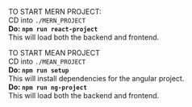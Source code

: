 TO START MERN PROJECT:  
CD into `./MERN_PROJECT`  
**Do: `npm run react-project`**  
This will load both the backend and frontend.  

TO START MEAN PROJECT  
CD into `./MEAN_PROJECT`  
**Do: `npm run setup`**  
This will install dependencies for the angular project.  
**Do: `npm run ng-project`**  
This will load both the backend and frontend.  